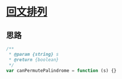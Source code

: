 # [回文排列](https://leetcode-cn.com/problems/palindrome-permutation-lcci/)

## 思路

```js
/**
 * @param {string} s
 * @return {boolean}
 */
var canPermutePalindrome = function (s) {}
```
